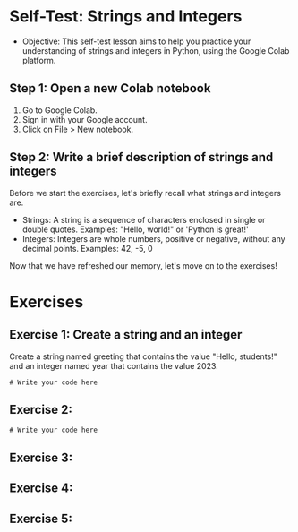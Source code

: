 # Self-Test: Strings and Integers

+ Objective: This self-test lesson aims to help you practice your understanding of strings and integers in Python, using the Google Colab platform.

## Step 1: Open a new Colab notebook

1. Go to Google Colab.
2. Sign in with your Google account.
3. Click on File > New notebook.

## Step 2: Write a brief description of strings and integers

Before we start the exercises, let's briefly recall what strings and integers are.

+ Strings: A string is a sequence of characters enclosed in single or double quotes. Examples: "Hello, world!" or 'Python is great!'
+ Integers: Integers are whole numbers, positive or negative, without any decimal points. Examples: 42, -5, 0

Now that we have refreshed our memory, let's move on to the exercises!

# Exercises

## Exercise 1: Create a string and an integer

Create a string named greeting that contains the value "Hello, students!" and an integer named year that contains the value 2023.
```
# Write your code here
```
## Exercise 2: 
```
# Write your code here
```
## Exercise 3: 

## Exercise 4: 

## Exercise 5: 
